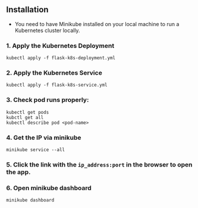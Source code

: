 ## Installation

- You need to have Minikube installed on your local machine to run a Kubernetes cluster locally.

### 1. Apply the Kubernetes Deployment
```
kubectl apply -f flask-k8s-deployment.yml
```

### 2. Apply the Kubernetes Service
```
kubectl apply -f flask-k8s-service.yml
```

### 3. Check pod runs properly:
```
kubectl get pods
kubctl get all
kubectl describe pod <pod-name>
```

### 4. Get the IP via minikube
```
minikube service --all
```

### 5. Click the link with the `ip_address:port` in the browser to open the app.

### 6. Open minikube dashboard
```
minikube dashboard
```








